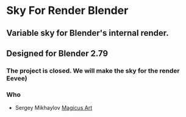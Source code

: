 # Sky For Render Blender

## Variable sky for Blender's internal render.



## Designed for Blender 2.79



### The project is closed. We will make the sky for the render Eevee)


### Who

* Sergey Mikhaylov  [Magicus Art](https://magicus-art.com/)
